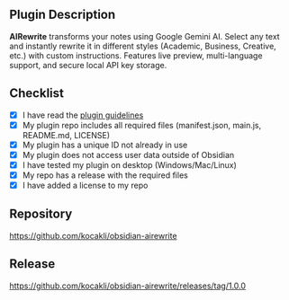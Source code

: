 ## Plugin Description

**AIRewrite** transforms your notes using Google Gemini AI. Select any text and instantly rewrite it in different styles (Academic, Business, Creative, etc.) with custom instructions. Features live preview, multi-language support, and secure local API key storage.

## Checklist

- [x] I have read the [plugin guidelines](https://docs.obsidian.md/Plugins/Releasing/Plugin+guidelines)
- [x] My plugin repo includes all required files (manifest.json, main.js, README.md, LICENSE)
- [x] My plugin has a unique ID not already in use
- [x] My plugin does not access user data outside of Obsidian
- [x] I have tested my plugin on desktop (Windows/Mac/Linux)
- [x] My repo has a release with the required files
- [x] I have added a license to my repo

## Repository

https://github.com/kocakli/obsidian-airewrite

## Release

https://github.com/kocakli/obsidian-airewrite/releases/tag/1.0.0